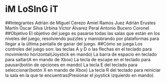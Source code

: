 # iM LoSInG iT
##Integrantes
Adrián de Miguel Cerezo
Amiel Ramos Juez
Adrián Erustes Martín
Óscar Silva Urbina
Víctor Álvarez Peral
Antonio Bucero Coronel
##Objetivo
El objetivo del juego es pasarse todas las salas que están en los niveles del juego, resolviendo puzzles y maniobrando por plataformas para llegar a la última pantalla de ganar del juego.
##Cómo se juega
Los controles del juego son:
las teclas A y D o las flechas en el teclado para movimiento horizontal(Joystick en mando)
La barra de espacio en teclado para saltar(A en mando de Xbox)
La tecla de escape en el teclado para pausar(botón de opciones en mando)
La tecla E del teclado para seleccionar(botón X en mando de Xbox)
La tecla R del teclado para reiniciar la sala en la que te encuentras(Presionar el joystick izquierdo en mando)
